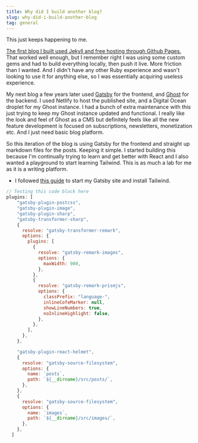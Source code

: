 ```yaml
---
title: Why did I build another blog?
slug: why-did-i-build-another-blog
tag: general
---
```


This just keeps happening to me.

[The first blog I built used Jekyll and free hosting through Github Pages.](https://github.com/sethxd/sethxd.github.io) That worked well enough, but I remember right I was using some custom gems and had to build everything locally, then push it live. More friction than I wanted. And I didn't have any other Ruby experience and wasn't looking to use it for anything else, so I was essentially acquiring useless experience.

My next blog a few years later used [Gatsby](https://www.gatsbyjs.com/) for the frontend, and [Ghost](https://ghost.org/) for the backend. I used Netlify to host the published site, and a Digital Ocean droplet for my Ghost instance. I had a bunch of extra maintenance with this just trying to keep my Ghost instance updated and functional. I really like the look and feel of Ghost as a CMS but definitely feels like all the new feature development is focused on subscriptions, newsletters, monetization etc. And I just need basic blog platform.

So this iteration of the blog is using Gatsby for the frontend and straight up markdown files for the posts. Keeping it simple. I started building this because I'm continually trying to learn and get better with React and I also wanted a playground to start learning Tailwind. This is as much a lab for me as it is a writing platform.

- I followed [this guide](https://blog.logrocket.com/using-gatsby-with-tailwind-css-a-tutorial-with-examples/) to start my Gatsby site and install Tailwind.

```javascript
// Testing this code block here
plugins: [
    "gatsby-plugin-postcss",
    "gatsby-plugin-image",
    "gatsby-plugin-sharp",
    "gatsby-transformer-sharp",
    {
      resolve: "gatsby-transformer-remark",
      options: {
        plugins: [
          {
            resolve: "gatsby-remark-images",
            options: {
              maxWidth: 900,
            },
          },
          {
            resolve: "gatsby-remark-prismjs",
            options: {
              classPrefix: "language-",
              inlineCofeMarker: null,
              showLineNumbers: true,
              noInlineHighlight: false,
            },
          },
        ],
      },
    },

    "gatsby-plugin-react-helmet",
    {
      resolve: "gatsby-source-filesystem",
      options: {
        name: `posts`,
        path: `${__dirname}/src/posts/`,
      },
    },
    {
      resolve: "gatsby-source-filesystem",
      options: {
        name: `images`,
        path: `${__dirname}/src/images/`,
      },
    },
  ]
  ```
